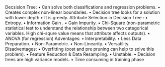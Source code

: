 Decsision Tree:
•	Can solve both classifications and regression problems.
•	Creates complex non-linear boundaries.
•	Decision tree looks for a solution with lower depth 
•	It is greedy.
Attribute Selection in Decision Tree : 
•	Entropy.
•	Information Gain .
•	Gain Impurity.
•	Chi-Square (non-parametric statistical test to understand the relationship between two categorical variables. High chi-squre value means that attribute affects outputs).
•	ANOVA (for regression)
Adventages:
•	Interpretability.
•	Less Data Preparation.
•	Non-Parametric.
•	Non-Linearity.
•	Versatility.
Disadventages:
•	Overfitting (post and pre pruning can help to solve this problem).
•	Feature Reduction & Data Resampling.
•	Unstable.
•	Decision trees are high variance models.
•	Time consuming in training phase

	
